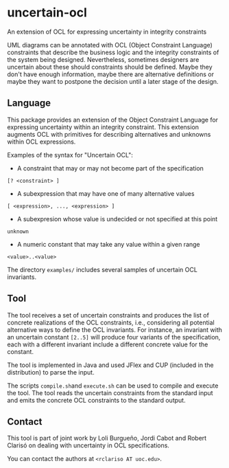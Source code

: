 # uncertain-ocl
An extension of OCL for expressing uncertainty in integrity constraints

UML diagrams can be annotated with OCL (Object Constraint Language) constraints that describe 
the business logic and the integrity constraints of the system being designed. Nevertheless, 
sometimes designers are uncertain about these should constraints should be defined. Maybe they 
don't have enough information, maybe there are alternative definitions or maybe they want to 
postpone the decision until a later stage of the design.

## Language

This package provides an extension of the Object Constraint Language for expressing uncertainty
within an integrity constraint. This extension augments OCL with primitives for describing
alternatives and unknowns within OCL expressions.

Examples of the syntax for "Uncertain OCL":
- A constraint that may or may not become part of the specification
```
[? <constraint> ]
```
- A subexpression that may have one of many alternative values
```
[ <expression>, ..., <expression> ]  
```
- A subexpresion whose value is undecided or not specified at this point   
```
unknown
```
- A numeric constant that may take any value within a given range
``` 
<value>..<value>
```

The directory `examples/` includes several samples of uncertain OCL invariants.

## Tool
    
The tool receives a set of uncertain constraints and produces the list of
concrete realizations of the OCL constraints, i.e., considering all potential
alternative ways to define the OCL invariants. For instance, an invariant
with an uncertain constant `[2..5]` will produce four variants of the specification,
each with a different invariant include a different concrete value for the constant.

The tool is implemented in Java and used JFlex and CUP (included in the distribution)
to parse the input.

The scripts `compile.sh`and `execute.sh` can be used to compile and execute
the tool. The tool reads the uncertain constraints from the standard input
and emits the concrete OCL constraints to the standard output.

## Contact

This tool is part of joint work by Loli Burgueño, Jordi Cabot and Robert Clarisó
on dealing with uncertainty in OCL specifications.

You can contact the authors at `<rclariso AT uoc.edu>`.
    
